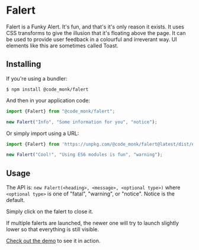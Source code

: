 # Falert

Falert is a Funky Alert. It's fun, and that's it's only reason it exists. It uses CSS transforms to give the illusion that it's floating above the page. It can be used to provide user feedback in a colourful and irreverant way. UI elements like this are sometimes called Toast.

## Installing

If you're using a bundler:

```shell
$ npm install @code_monk/falert
```

And then in your application code:

```javascript
import {Falert} from "@code_monk/falert";

new Falert("Info", "Some information for you", "notice");
```

Or simply import using a URL:

```javascript
import {Falert} from 'https://unpkg.com/@code_monk/falert@latest/dist/es2022/falert.js';

new Falert("Cool!", "Using ES6 modules is fun", "warning");
```

## Usage

The API is: `new Falert(<heading>, <message>, <optional type>)` where `<optional type>` is one of "fatal", "warning", or "notice". Notice is the default.

Simply click on the falert to close it.

If multiple falerts are launched, the newer one will try to launch slightly lower so that everything is still visible.

[Check out the demo](https://brain.theater/falert) to see it in action.